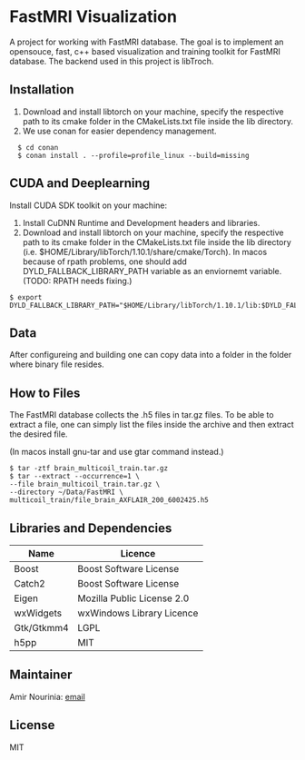 # FastMRI Visualization

A project for working with FastMRI database. The goal is to implement an opensouce, fast, c++ based visualization and training toolkit for FastMRI database. The backend used in this project is libTroch.

## Installation

1. Download and install libtorch on your machine, specify the respective path to its cmake folder in the CMakeLists.txt file inside the lib directory.
2. We use conan for easier dependency management.

```console
  $ cd conan
  $ conan install . --profile=profile_linux --build=missing
```

## CUDA and Deeplearning

Install CUDA SDK toolkit on your machine:

1. Install CuDNN Runtime and Development headers and libraries.
2. Download and install libtorch on your machine, specify the respective path to its cmake folder in the CMakeLists.txt file inside the lib directory (i.e. $HOME/Library/libTorch/1.10.1/share/cmake/Torch). In macos because of rpath problems, one should add DYLD_FALLBACK_LIBRARY_PATH variable as an enviornemt variable. (TODO: RPATH needs fixing.)

```console
$ export DYLD_FALLBACK_LIBRARY_PATH="$HOME/Library/libTorch/1.10.1/lib:$DYLD_FALLBACK_LIBRARY_PATH"
```

## Data

After configureing and building one can copy data into a folder in the folder where binary file resides.

## How to Files

The FastMRI database collects the .h5 files in tar.gz files. To be able to extract a file, one can simply list the files inside the archive and then extract the desired file. 

(In macos install gnu-tar and use gtar command instead.)

```console
$ tar -ztf brain_multicoil_train.tar.gz
$ tar --extract --occurrence=1 \
--file brain_multicoil_train.tar.gz \
--directory ~/Data/FastMRI \
multicoil_train/file_brain_AXFLAIR_200_6002425.h5

```

## Libraries and Dependencies

| Name | Licence |
| ----------- | ----------- |
| Boost | Boost Software License |
| Catch2 | Boost Software License |
| Eigen | Mozilla Public License 2.0 |
| wxWidgets | wxWindows Library Licence |
| Gtk/Gtkmm4 | LGPL |
| h5pp | MIT |

## Maintainer

Amir Nourinia: [email](mailto:amir.nourinia@gmail.com)

## License

MIT
